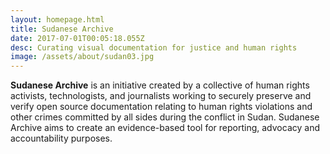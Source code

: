 ```yaml
---
layout: homepage.html
title: Sudanese Archive
date: 2017-07-01T00:05:18.055Z
desc: Curating visual documentation for justice and human rights
image: /assets/about/sudan03.jpg
---
```


**Sudanese Archive** is an initiative created by a collective of human rights activists, technologists, and journalists working to securely preserve and verify open source documentation relating to human rights violations and other crimes committed by all sides during the conflict in Sudan. Sudanese Archive aims to create an evidence-based tool for reporting, advocacy and accountability purposes.
